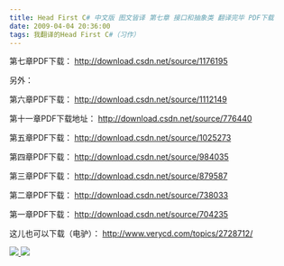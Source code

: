 ```yaml
---
title: Head First C# 中文版 图文皆译 第七章 接口和抽象类 翻译完毕 PDF下载
date: 2009-04-04 20:36:00
tags: 我翻译的Head First C#（习作）
---
```

第七章PDF下载： [ http://download.csdn.net/source/1176195
](http://download.csdn.net/source/1176195)

另外：

第六章PDF下载： [ http://download.csdn.net/source/1112149
](http://download.csdn.net/source/1112149)

第十一章PDF下载地址： [ http://download.csdn.net/source/776440
](http://download.csdn.net/source/776440)

第五章PDF下载： [ http://download.csdn.net/source/1025273
](http://download.csdn.net/source/1025273)

第四章PDF下载： [ http://download.csdn.net/source/984035
](http://download.csdn.net/source/984035)

第三章PDF下载： [ http://download.csdn.net/source/879587
](http://download.csdn.net/source/879587)

第二章PDF下载： [ http://download.csdn.net/source/738033
](http://download.csdn.net/source/738033)

第一章PDF下载： [ http://download.csdn.net/source/704235
](http://download.csdn.net/source/704235)

这儿也可以下载（电驴）： [ http://www.verycd.com/topics/2728712/
](http://www.verycd.com/topics/2728712/)



[ ![](https://profile.csdnimg.cn/5/2/5/3_cuipengfei1)
![](https://g.csdnimg.cn/static/user-reg-year/1x/11.png)
](https://blog.csdn.net/cuipengfei1)





